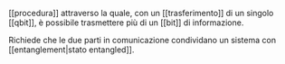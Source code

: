 [[procedura]] attraverso la quale, con un [[trasferimento]] di un singolo [[qbit]], è possibile trasmettere più di un [[bit]] di informazione.

Richiede che le due parti in comunicazione condividano un sistema con [[entanglement|stato entangled]].
